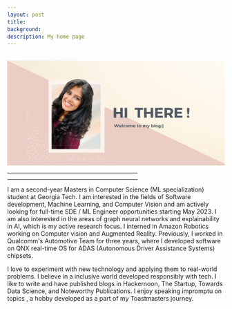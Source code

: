```yaml
---
layout: post
title: 
background: 
description: My home page
---
```



<br>

<img src="/assets/img/home_page.png" class="img-fluid"/>

<hr width="60%">
<blockquote style="text-align: center;">
    <p></p>
</blockquote>
<hr width="60%">

<p>
	I am a second-year Masters in Computer Science (ML specialization) student at Georgia Tech. I am interested in the fields of Software development, Machine Learning, and Computer Vision and am actively looking for full-time SDE / ML Engineer opportunities starting May 2023. I am also interested in the areas of graph neural networks and explainability in AI, which is my active research focus. I interned in Amazon Robotics working on Computer vision and Augmented Reality. Previously, I worked in Qualcomm's Automotive Team for three years, where I developed software on QNX real-time OS for ADAS (Autonomous Driver Assistance Systems) chipsets. 
<br>
</p>

<p>

I love to experiment with new technology and applying them to real-world problems. I believe in a inclusive world developed responsibly with tech. I like to write and have published blogs in Hackernoon, The Startup, Towards Data Science, and Noteworthy Publications. I enjoy speaking impromptu on topics , a hobby developed as a part of my Toastmasters journey.
 </p>
